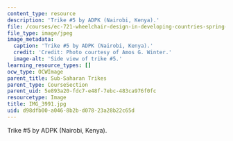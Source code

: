 ```yaml
---
content_type: resource
description: 'Trike #5 by ADPK (Nairobi, Kenya).'
file: /courses/ec-721-wheelchair-design-in-developing-countries-spring-2009/d98dfb00a0468b2bd07823a28b22c65d_IMG_3991.jpg
file_type: image/jpeg
image_metadata:
  caption: 'Trike #5 by ADPK (Nairobi, Kenya).'
  credit: 'Credit: Photo courtesy of Amos G. Winter.'
  image-alt: 'Side view of trike #5.'
learning_resource_types: []
ocw_type: OCWImage
parent_title: Sub-Saharan Trikes
parent_type: CourseSection
parent_uid: 5e893a20-fdc7-e48f-7ebc-483ca976f0fc
resourcetype: Image
title: IMG_3991.jpg
uid: d98dfb00-a046-8b2b-d078-23a28b22c65d
---
```

Trike #5 by ADPK (Nairobi, Kenya).

